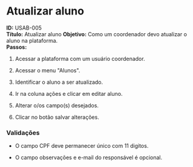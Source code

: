 # Atualizar aluno
**ID:** USAB-005  
**Título:** Atualizar aluno
**Objetivo:** Como um coordenador devo atualizar o aluno na plataforma.  
**Passos:**

1.  Acessar a plataforma com um usuário coordenador.
    
2.  Acessar o menu "Alunos".
    
3.  Identificar o aluno a ser atualizado.
    
4.  Ir na coluna ações e clicar em editar aluno.

5.  Alterar o/os campo(s) desejados.

6. Clicar no botão salvar alterações.


 ### Validações    

-  O campo CPF deve permanecer único com 11 digitos. 

-  O campo observações e e-mail do responsável é opcional.


